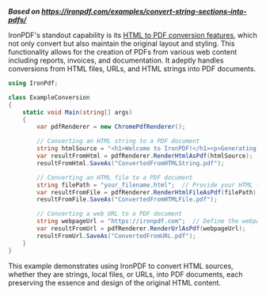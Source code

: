 ***Based on <https://ironpdf.com/examples/convert-string-sections-into-pdfs/>***

IronPDF's standout capability is its [HTML to PDF conversion features](https://ironpdf.com/tutorials/html-to-pdf/), which not only convert but also maintain the original layout and styling. This functionality allows for the creation of PDFs from various web content including reports, invoices, and documentation. It adeptly handles conversions from HTML files, URLs, and HTML strings into PDF documents.

```cs
using IronPdf;

class ExampleConversion
{
    static void Main(string[] args)
    {
        var pdfRenderer = new ChromePdfRenderer();

        // Converting an HTML string to a PDF document
        string htmlSource = "<h1>Welcome to IronPDF!</h1><p>Generating PDF from an HTML string.</p>";
        var resultFromHtml = pdfRenderer.RenderHtmlAsPdf(htmlSource);
        resultFromHtml.SaveAs("ConvertedFromHTMLString.pdf");

        // Converting an HTML file to a PDF document
        string filePath = "your_filename.html";  // Provide your HTML file path
        var resultFromFile = pdfRenderer.RenderHtmlFileAsPdf(filePath);
        resultFromFile.SaveAs("ConvertedFromHTMLFile.pdf");

        // Converting a web URL to a PDF document
        string webpageUrl = "https://ironpdf.com";  // Define the webpage URL here
        var resultFromUrl = pdfRenderer.RenderUrlAsPdf(webpageUrl);
        resultFromUrl.SaveAs("ConvertedFromURL.pdf");
    }
}
```

This example demonstrates using IronPDF to convert HTML sources, whether they are strings, local files, or URLs, into PDF documents, each preserving the essence and design of the original HTML content.
